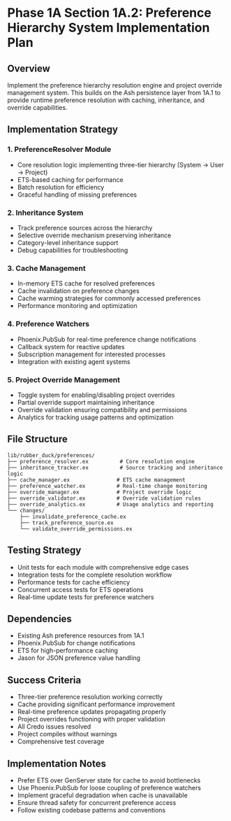 # Phase 1A Section 1A.2: Preference Hierarchy System Implementation Plan

## Overview

Implement the preference hierarchy resolution engine and project override management system. This builds on the Ash persistence layer from 1A.1 to provide runtime preference resolution with caching, inheritance, and override capabilities.

## Implementation Strategy

### 1. PreferenceResolver Module
- Core resolution logic implementing three-tier hierarchy (System → User → Project)
- ETS-based caching for performance
- Batch resolution for efficiency
- Graceful handling of missing preferences

### 2. Inheritance System
- Track preference sources across the hierarchy
- Selective override mechanism preserving inheritance
- Category-level inheritance support
- Debug capabilities for troubleshooting

### 3. Cache Management
- In-memory ETS cache for resolved preferences
- Cache invalidation on preference changes
- Cache warming strategies for commonly accessed preferences
- Performance monitoring and optimization

### 4. Preference Watchers
- Phoenix.PubSub for real-time preference change notifications
- Callback system for reactive updates
- Subscription management for interested processes
- Integration with existing agent systems

### 5. Project Override Management
- Toggle system for enabling/disabling project overrides
- Partial override support maintaining inheritance
- Override validation ensuring compatibility and permissions
- Analytics for tracking usage patterns and optimization

## File Structure

```
lib/rubber_duck/preferences/
├── preference_resolver.ex          # Core resolution engine
├── inheritance_tracker.ex          # Source tracking and inheritance logic
├── cache_manager.ex               # ETS cache management
├── preference_watcher.ex          # Real-time change monitoring
├── override_manager.ex            # Project override logic
├── override_validator.ex          # Override validation rules
├── override_analytics.ex          # Usage analytics and reporting
└── changes/
    ├── invalidate_preference_cache.ex
    ├── track_preference_source.ex
    └── validate_override_permissions.ex
```

## Testing Strategy

- Unit tests for each module with comprehensive edge cases
- Integration tests for the complete resolution workflow
- Performance tests for cache efficiency
- Concurrent access tests for ETS operations
- Real-time update tests for preference watchers

## Dependencies

- Existing Ash preference resources from 1A.1
- Phoenix.PubSub for change notifications
- ETS for high-performance caching
- Jason for JSON preference value handling

## Success Criteria

- Three-tier preference resolution working correctly
- Cache providing significant performance improvement
- Real-time preference updates propagating properly
- Project overrides functioning with proper validation
- All Credo issues resolved
- Project compiles without warnings
- Comprehensive test coverage

## Implementation Notes

- Prefer ETS over GenServer state for cache to avoid bottlenecks
- Use Phoenix.PubSub for loose coupling of preference watchers
- Implement graceful degradation when cache is unavailable
- Ensure thread safety for concurrent preference access
- Follow existing codebase patterns and conventions